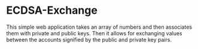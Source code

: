 # ECDSA-Exchange
This simple web application takes an array of numbers and then associates them with private and public keys.
Then it allows for exchanging values between the accounts signified by the public and private key pairs.
